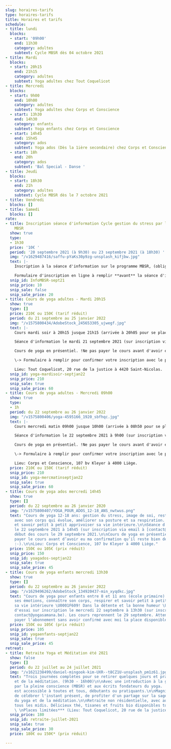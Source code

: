 ```yaml
---
slug: horaires-tarifs
type: horaires-tarifs
title: Horaires et tarifs
schedule:
- title: lundi
  blocks:
  - start: '09h00'
    end: 11h30
    category: adultes
    subtext: Cycle MBSR dès 04 octobre 2021
- title: Mardi
  blocks:
  - start: 20h15
    end: 21h15
    category: adultes
    subtext: Yoga adultes chez Tout Coquelicot
- title: Mercredi
  blocks:
  - start: 9h00
    end: 10h00
    category: adultes
    subtext: Yoga adultes chez Corps et Conscience
  - start: 13h30
    end: 14h30
    category: enfants
    subtext: Yoga enfants chez Corps et Conscience
  - start: 14h45
    end: 15h45
    category: ados
    subtext: Yoga ados (Dès la 1ière secondaire) chez Corps et Conscience
  - start: 18h
    end: 20h
    category: ados
    subtext: 'Bal Special - Danse '
- title: Jeudi
  blocks:
  - start: 18h30
    end: 21h
    category: adultes
    subtext: Cycle MBSR dès le 7 octobre 2021
- title: Vendredi
  blocks: []
- title: Samedi
  blocks: []
rate:
- title: Inscription séance d'information Cycle gestion du stress par la pleine conscience
    MBSR
  show: true
  type:
  - 1h30
  price: '10€ '
  period: '20 septembre 2021 (à 9h30) ou 23 septembre 2021 (à 18h30) '
  img: "/v1629487416/saffu-pYaKs30p9zg-unsplash_kifjbw.jpg"
  text: |-
    Inscription à la séance d'information sur le programme MBSR, (obligatoire en vue d'une inscription au cycle de 8 semaines)

    Formulaire d'inscription en ligne à remplir **avant** la séance d'info si possible: [https://forms.gle/EcFXxVHNNgVrFB2z7](https://forms.gle/EcFXxVHNNgVrFB2z7 "https://forms.gle/EcFXxVHNNgVrFB2z7")
  snip_id: InfoMBSR-sept21
  snip_price: 10
  snip_sale: false
  snip_sale_price: 20
- title: Cours de yoga adultes - Mardi 20h15
  show: true
  type: []
  price: 210€ ou 150€ (tarif réduit)
  period: du 21 septembre au 25 janvier 2022
  img: "/v1575800434/AdobeStock_245653305_ujwegf.jpg"
  text: |-
    Cours mardi soir à 20h15 jusque 21h15 (arrivée à 20h05 pour se placer dans la salle), 15 cours entre septembre 2021 et Janvier 2022.

    Séance d'information le mardi 21 septembre 2021 (sur inscription via email à contact@yogasamana.be), début des cours le 28 septembre 2021.

    Cours de yoga en présentiel. !Ne pas payer le cours avant d'avoir eu ma confirmation qu'il reste bien des places. Merci :-).

    \-> Formulaire à remplir pour confirmer votre inscription avec le paiement: [https://forms.gle/ma642HhS8E2C6t2B6](https://forms.gle/ma642HhS8E2C6t2B6 "https://forms.gle/ma642HhS8E2C6t2B6")

    Lieu: Tout Coquelicot, 20 rue de la justice à 4420 Saint-Nicolas.
  snip_id: yoga-mardisoir-septjan22
  snip_price: 210
  snip_sale: true
  snip_sale_price: 60
- title: Cours de yoga adultes - Mercredi 09h00
  show: true
  type:
  - 1h
  period: du 22 septembre au 26 janvier 2022
  img: "/v1575800406/yoga-4595166_1920_sbfhqc.jpg"
  text: |-
    Cours mercredi matin 09h00 jusque 10h00 (arrivée à 08h50 pour se placer dans la salle), 15 cours entre septembre 2021 et Janvier 2022.

    Séance d'information le 22 septembre 2021 à 9h00 (sur inscription via email à contact@yogasamana.be), début des cours le 29 septembre 2021.

    Cours de yoga en présentiel. !Ne pas payer le cours avant d'avoir eu ma confirmation qu'il reste bien des places. Merci :-).

    \-> Formulaire à remplir pour confirmer votre inscription avec le paiement: [https://forms.gle/ma642HhS8E2C6t2B6](https://forms.gle/ma642HhS8E2C6t2B6 "https://forms.gle/ma642HhS8E2C6t2B6")

    Lieu: Corps et Conscience, 107 bv Kleyer à 4000 Liège.
  price: 210€ ou 150€ (tarif réduit)
  snip_price: 210
  snip_id: yoga-mercmatinseptjan22
  snip_sale: true
  snip_sale_price: 60
- title: Cours de yoga ados mercredi 14h45
  show: true
  type: []
  period: du 22 septembre au 26 janvier 2020
  img: "/v1575800407/YOGA_POUR_ADOS_12-18_ANS_nwtwus.png"
  text: "Cours de yoga 12-18 ans: gestion du stress, image de soi, rester en lien
    avec son corps qui évolue, améliorer sa posture et sa respiration.  \nRespirer
    et savoir petit à petit apprivoiser sa vie intérieure.\n\nSéance d’information
    le 22 septembre 2021 à 14h45 (sur inscription via email à [contact@yogasamana.be](mailto:contact@yogasamana.be)),
    début des cours le 29 septembre 2021.\n\nCours de yoga en présentiel. !Ne pas
    payer le cours avant d’avoir eu ma confirmation qu’il reste bien des places. Merci
    :-).\n\nLieu: Corps et Conscience, 107 bv Kleyer à 4000 Liège."
  price: 150€ ou 105€ (prix réduit)
  snip_price: 150
  snip_id: yoagados-septjan22
  snip_sale: true
  snip_sale_price: 45
- title: Cours de yoga enfants mercredi 13h30
  show: true
  type: []
  period: du 22 septembre au 26 janvier 2022
  img: "/v1629496262/AdobeStock_134920437-min_xyqdkc.jpg"
  text: "Cours de yoga pour enfants entre 8 et 11 ans (école primaire).\n\nConnaître
    ses émotions, connaître son corps, respirer et savoir petit à petit apprivoiser
    sa vie intérieure \U0001F609! Dans la détente et la bonne humeur \U0001F642!\n\nCours
    d'essai sur inscription le mercredi 22 septembre à 13h30 (sur inscription via
    contact@yogasamana.be). Les cours reprennent le 29 septembre. Attention à ne pas
    payer l'abonnement sans avoir confirmé avec moi la place disponible. Merci :-)."
  price: 150€ ou 105€ (prix réduit)
  snip_price: 105
  snip_id: yogaenfants-septjan22
  snip_sale: true
  snip_sale_price: 45
retreat:
- title: Retraite Yoga et Méditation été 2021
  show: false
  type: []
  period: du 22 juillet au 24 juillet 2021
  img: "/v1621238499/daniel-mingook-kim-UXR--t8CZ1U-unsplash_pm1z61.jpg"
  text: "Trois journées complètes pour se retirer quelques jours et pratiquer du yoga
    et de la méditation. (9h30 - 16h00)\n\nAvec une introduction à la gestion du stress
    par la pleine conscience (MBSR) et aux écrits fondateurs du yoga.  \nLa retraite
    est accessible à toutes et tous, débutants ou pratiquants.\n\nMagnifique manière
    de célébrer l'instant présent, de profiter d'un partage sur la sagesse millénaire
    du yoga et de la méditation.\n\nRetraite non résidentielle, avec auberge espagnole
    tous les midis. Délicieux thé, tisanes et fruits bio disponibles toute la journée.
    \ \nPlaces limitées*** (Lieu: Tout Coquelicot, 20 rue de la justice à 4420 Saint-Nicolas)"
  snip_price: 180
  snip_id: retraite-juillet-2021
  snip_sale: true
  snip_sale_price: 30
  price: 180€ ou 150€* (prix réduit)

---
```

